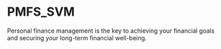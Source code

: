 # PMFS_SVM
Personal finance management is the key to achieving your financial goals and securing your long-term financial well-being.
